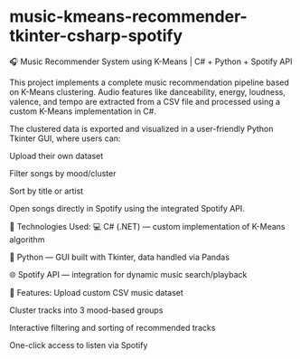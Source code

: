 # music-kmeans-recommender-tkinter-csharp-spotify
🎧 Music Recommender System using K-Means | C# + Python + Spotify API

This project implements a complete music recommendation pipeline based on K-Means clustering. Audio features like danceability, energy, loudness, valence, and tempo are extracted from a CSV file and processed using a custom K-Means implementation in C#.

The clustered data is exported and visualized in a user-friendly Python Tkinter GUI, where users can:

Upload their own dataset

Filter songs by mood/cluster

Sort by title or artist

Open songs directly in Spotify using the integrated Spotify API.

🔧 Technologies Used:
💻 C# (.NET) — custom implementation of K-Means algorithm

🐍 Python — GUI built with Tkinter, data handled via Pandas

🌐 Spotify API — integration for dynamic music search/playback

🎯 Features:
Upload custom CSV music dataset

Cluster tracks into 3 mood-based groups

Interactive filtering and sorting of recommended tracks

One-click access to listen via Spotify
